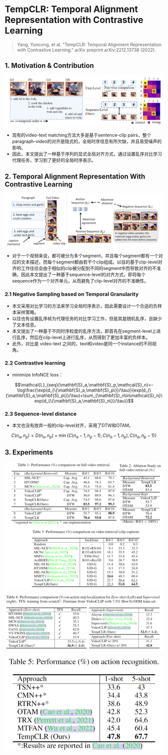 # TempCLR: Temporal Alignment Representation with Contrastive Learning

> Yang, Yuncong, et al. "TempCLR: Temporal Alignment Representation with Contrastive Learning." arXiv preprint arXiv:2212.13738 (2022).

## 1. Motivation & Contribution

![1](https://raw.githubusercontent.com/bobochow/blog_img/main/img/TempCLR1.png)

- 现有的video-text matching方法大多是基于sentence-clip pairs，整个paragraph-video的对齐是隐式的，全局时序信息有所欠缺，并且易受噪声的影响。
- 因此，本文提出了一种基于序列的显式全局对齐方式，通过设置乱序对比学习代理任务，学习到了更好的全局时序表示。

## 2. Temporal Alignment Representation With Contrastive Learning

![2](https://raw.githubusercontent.com/bobochow/blog_img/main/img/TempCLR2.png)

- 对于一个视频来说，都可被分为多个segment，并且每个segment都有一个对应的文本描述，而每个segment都由若干个clip组成。以往的基于clip-level对齐的工作往往会由于相似的clip被分配到不同的segment中而导致对齐的不准确，因此本文提出了一种基于sequence-level的对齐方式，即将每个sequence作为一个对齐单元，从而避免了clip-level对齐的不准确性。

### 2.1 Negative Sampling based on Temporal Granularity

- 本文采用对比学习的方法来学习全局时序表示，因此需要设计一个合适的负样本采样策略。
- 以往也有设置乱序帧为代理任务的对比学习工作，但是其是随机乱序，且缺少了文本信息。
- 本文提出了一种基于不同时序粒度的乱序方法，即首先在segment-level上进行乱序，然后在clip-level上进行乱序，从而得到了更加丰富的负样本。
- 此外，对比是 video-text 之间的，text和video是同一个instance的不同视角。

### 2.2 Contrastive learning

- minimize InfoNCE loss：

$$\mathcal{L}_{seq}(\mathbf{S}_a,\mathbf{S}_p,\mathcal{S}_n)=-\log\frac{\exp(d_{\{\mathbf{S}_a,\mathbf{S}_p\}}/\tau)}{exp(d_{\{\mathbf{S}_a,\mathbf{S}_p\}}/\tau)+\sum_{\mathbf{S}_n\in\mathcal{S}_n}\exp(d_{\{\mathbf{S}_a,\mathbf{S}_n\}}/\tau)}$$

### 2.3 Sequence-level distance

- 本文也没有放弃一般的clip-level对齐，采用了DTW和OTAM。

$$C(n_a,n_p)=D(n_a,n_p)+\min\{C(n_a-1,n_p-1),C(n_a-1,n_p),C(n_a,n_p-1)\}$$

## 3. Experiments

![3](https://raw.githubusercontent.com/bobochow/blog_img/main/img/TempCLR3.png)

![4](https://raw.githubusercontent.com/bobochow/blog_img/main/img/TempCLR4.png)

![5](https://raw.githubusercontent.com/bobochow/blog_img/main/img/TempCLR5.png)
